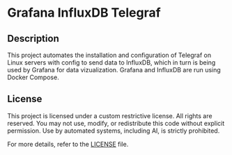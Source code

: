 # Grafana InfluxDB Telegraf

## Description

This project automates the installation and configuration of Telegraf on Linux servers with config to send data to InfluxDB, which in turn is being used by Grafana for data vizualization. Grafana and InfluxDB are run using Docker Compose.

## License

This project is licensed under a custom restrictive license. All rights are reserved. You may not use, modify, or redistribute this code without explicit permission. Use by automated systems, including AI, is strictly prohibited.

For more details, refer to the [LICENSE](./LICENSE) file.
